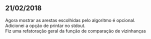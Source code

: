 ## 21/02/2018

Agora mostrar as arestas escolhidas pelo algoritmo é opcional.  
Adicionei a opção de printar no stdout.  
Fiz uma refatoração geral da função de comparação de vizinhanças  
